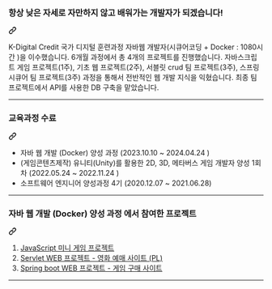 
<div class="markdown-heading" dir="auto"><h3 tabindex="-1" class="heading-element" dir="auto">항상 낮은 자세로 자만하지 않고 배워가는 개발자가 되겠습니다!</h3><a id="user-content-나를-소개하는-한-문장" class="anchor" aria-label="Permalink: 나를 소개하는 한 문장" href="#나를-소개하는-한-문장"><svg class="octicon octicon-link" viewBox="0 0 16 16" version="1.1" width="16" height="16" aria-hidden="true"><path d="m7.775 3.275 1.25-1.25a3.5 3.5 0 1 1 4.95 4.95l-2.5 2.5a3.5 3.5 0 0 1-4.95 0 .751.751 0 0 1 .018-1.042.751.751 0 0 1 1.042-.018 1.998 1.998 0 0 0 2.83 0l2.5-2.5a2.002 2.002 0 0 0-2.83-2.83l-1.25 1.25a.751.751 0 0 1-1.042-.018.751.751 0 0 1-.018-1.042Zm-4.69 9.64a1.998 1.998 0 0 0 2.83 0l1.25-1.25a.751.751 0 0 1 1.042.018.751.751 0 0 1 .018 1.042l-1.25 1.25a3.5 3.5 0 1 1-4.95-4.95l2.5-2.5a3.5 3.5 0 0 1 4.95 0 .751.751 0 0 1-.018 1.042.751.751 0 0 1-1.042.018 1.998 1.998 0 0 0-2.83 0l-2.5 2.5a1.998 1.998 0 0 0 0 2.83Z"></path></svg></a></div>
<p dir="auto">

K-Digital Credit 국가 디지털 훈련과정 자바웹 개발자(시큐어코딩 + Docker : 1080시간 )을 이수했습니다. 6개월 과정에서 총 4개의 프로젝트를 진행했습니다. 자바스크립트 게임 프로젝트(1주), 기초 웹 프로젝트(2주), 서블릿 crud 팀 프로젝트(3주), 스프링 시큐어 팀 프로젝트(3주) 과정을 통해서 전반적인 웹 개발 지식을 익혔습니다. 최종 팀 프로젝트에서 API를 사용한 DB 구축을 맡았습니다.
<hr>
<div class="markdown-heading" dir="auto"><h3 tabindex="-1" class="heading-element" dir="auto">교육과정 수료</h3><a id="user-content-교육과정-수료" class="anchor" aria-label="Permalink: 교육과정 수료" href="#교육과정-수료"><svg class="octicon octicon-link" viewBox="0 0 16 16" version="1.1" width="16" height="16" aria-hidden="true"><path d="m7.775 3.275 1.25-1.25a3.5 3.5 0 1 1 4.95 4.95l-2.5 2.5a3.5 3.5 0 0 1-4.95 0 .751.751 0 0 1 .018-1.042.751.751 0 0 1 1.042-.018 1.998 1.998 0 0 0 2.83 0l2.5-2.5a2.002 2.002 0 0 0-2.83-2.83l-1.25 1.25a.751.751 0 0 1-1.042-.018.751.751 0 0 1-.018-1.042Zm-4.69 9.64a1.998 1.998 0 0 0 2.83 0l1.25-1.25a.751.751 0 0 1 1.042.018.751.751 0 0 1 .018 1.042l-1.25 1.25a3.5 3.5 0 1 1-4.95-4.95l2.5-2.5a3.5 3.5 0 0 1 4.95 0 .751.751 0 0 1-.018 1.042.751.751 0 0 1-1.042.018 1.998 1.998 0 0 0-2.83 0l-2.5 2.5a1.998 1.998 0 0 0 0 2.83Z"></path></svg></a></div>
<ul dir="auto">
<li>자바 웹 개발 (Docker) 양성 과정 (2023.10.10 ~ 2024.04.24 )</li>
<li>(게임콘텐츠제작) 유니티(Unity)를 활용한 2D, 3D, 메타버스 게임 개발자 양성 1회차 (2022.05.24 ~ 2022.11.24 )
<li>소프트웨어 엔지니어 양성과정 4기 (2020.12.07 ~ 2021.06.28)</li>
</ul>
<hr>
<div class="markdown-heading" dir="auto"><h3 tabindex="-1" class="heading-element" dir="auto">자바 웹 개발 (Docker) 양성 과정 에서 참여한 프로젝트</h3><a id="user-content-참여-프로젝트" class="anchor" aria-label="Permalink: 참여 프로젝트" href="#참여-프로젝트"><svg class="octicon octicon-link" viewBox="0 0 16 16" version="1.1" width="16" height="16" aria-hidden="true"><path d="m7.775 3.275 1.25-1.25a3.5 3.5 0 1 1 4.95 4.95l-2.5 2.5a3.5 3.5 0 0 1-4.95 0 .751.751 0 0 1 .018-1.042.751.751 0 0 1 1.042-.018 1.998 1.998 0 0 0 2.83 0l2.5-2.5a2.002 2.002 0 0 0-2.83-2.83l-1.25 1.25a.751.751 0 0 1-1.042-.018.751.751 0 0 1-.018-1.042Zm-4.69 9.64a1.998 1.998 0 0 0 2.83 0l1.25-1.25a.751.751 0 0 1 1.042.018.751.751 0 0 1 .018 1.042l-1.25 1.25a3.5 3.5 0 1 1-4.95-4.95l2.5-2.5a3.5 3.5 0 0 1 4.95 0 .751.751 0 0 1-.018 1.042.751.751 0 0 1-1.042.018 1.998 1.998 0 0 0-2.83 0l-2.5 2.5a1.998 1.998 0 0 0 0 2.83Z"></path></svg></a></div>
<ol dir="auto">
<li><a href="https://github.com/SJL0616/Pipes-Puzzule.github.io" rel="nofollow">JavaScript 미니 게임 프로젝트</a></li>
<li><a href="https://github.com/SJL0616/MovieProject" rel="nofollow">Servlet WEB 프로젝트 - 영화 예매 사이트 (PL) </a></li>
<li><a href="https://github.com/Tyrano1129/GameSaleProject" rel="nofollow">Spring boot WEB 프로젝트 - 게임 구매 사이트 </a></li>

</ol>
<hr>
<br>
